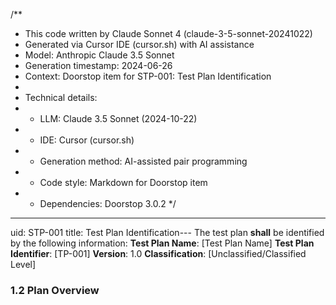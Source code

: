 /**
 * This code written by Claude Sonnet 4 (claude-3-5-sonnet-20241022)
 * Generated via Cursor IDE (cursor.sh) with AI assistance
 * Model: Anthropic Claude 3.5 Sonnet
 * Generation timestamp: 2024-06-26
 * Context: Doorstop item for STP-001: Test Plan Identification
 * 
 * Technical details:
 * - LLM: Claude 3.5 Sonnet (2024-10-22)
 * - IDE: Cursor (cursor.sh)
 * - Generation method: AI-assisted pair programming
 * - Code style: Markdown for Doorstop item
 * - Dependencies: Doorstop 3.0.2
 */
---
uid: STP-001
title: Test Plan Identification---
The test plan **shall** be identified by the following information:
**Test Plan Name**: [Test Plan Name]
**Test Plan Identifier**: [TP-001]
**Version**: 1.0
**Classification**: [Unclassified/Classified Level]

### 1.2 Plan Overview
